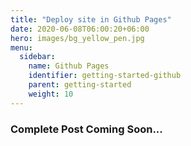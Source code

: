 ```yaml
---
title: "Deploy site in Github Pages"
date: 2020-06-08T06:00:20+06:00
hero: images/bg_yellow_pen.jpg
menu:
  sidebar:
    name: Github Pages
    identifier: getting-started-github
    parent: getting-started
    weight: 10
---
```

### Complete Post Coming Soon...
